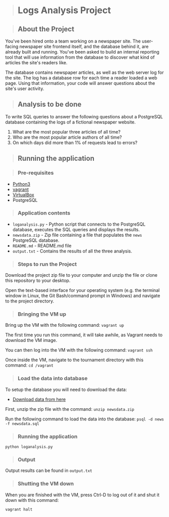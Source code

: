 ># Logs Analysis Project

>## About the Project
You've been hired onto a team working on a newspaper site. The user-facing newspaper site frontend itself, and the database behind it, are already built and running. You've been asked to build an internal reporting tool that will use information from the database to discover what kind of articles the site's readers like.

The database contains newspaper articles, as well as the web server log for the site. The log has a database row for each time a reader loaded a web page. Using that information, your code will answer questions about the site's user activity.

>## Analysis to be done
To write SQL queries to answer the following questions about a PostgreSQL database containing the logs of a fictional newspaper website.

1. What are the most popular three articles of all time?
2. Who are the most popular article authors of all time?
3. On which days did more than 1% of requests lead to errors?

>## Running the application

>### Pre-requisites
* [Python3](https://www.python.org/)
* [vagrant](https://www.vagrantup.com/)
* [VirtualBox](https://www.virtualbox.org/)
* PostgreSQL

>### Application contents

* `loganalysis.py` - Python script that connects to the PostgreSQL database, executes the SQL queries and displays the results.
* `newsdata.zip` - Zip file containing a file that populates the `news` PostgreSQL database.
* `README.md` - README.md file
* `output.txt` - Contains the results of all the three analysis.

>### Steps to run the Project

Download the project zip file to your computer and unzip the file or clone this repository to your desktop.

Open the text-based interface for your operating system (e.g. the terminal window in Linux, the Git Bash/command prompt in Windows) and navigate to the project directory.

>### Bringing the VM up

Bring up the VM with the following command:
`vagrant up`

The first time you run this command, it will take awhile, as Vagrant needs to download the VM image.

You can then log into the VM with the following command:
`vagrant ssh`

Once inside the VM, navigate to the tournament directory with this command:
`cd /vagrant`

>### Load the data into database

To setup the database you will need to download the data:
* [Download data from here](https://d17h27t6h515a5.cloudfront.net/topher/2016/August/57b5f748_newsdata/newsdata.zip)

First, unzip the zip file with the command:
`unzip newsdata.zip`

Run the following command to load the data into the database:
`psql -d news -f newsdata.sql`

>### Running the application
`python loganalysis.py`

>### Output
Output results can be found in `output.txt`

>### Shutting the VM down
When you are finished with the VM, press Ctrl-D to log out of it and shut it down with this command:

`vagrant halt`
